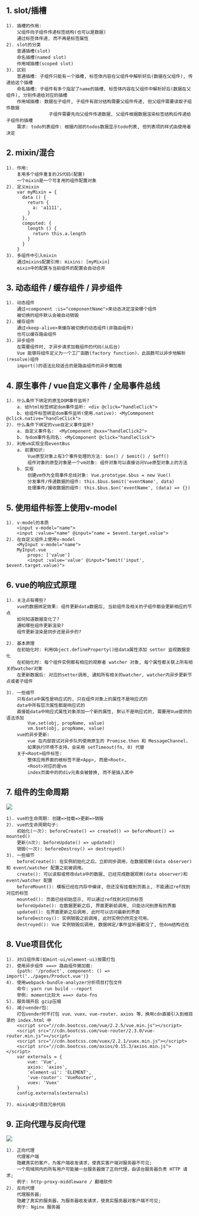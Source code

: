 ## 1. slot/插槽
    1). 插槽的作用:
        父组件向子组件传递标签结构(也可以是数据)
        通过标签体传递, 而不再是标签属性
    2). slot的分类
        普通插槽(slot)
        命名插槽(named slot)
        作用域插槽(scoped slot)
    3). 区别
        普通插槽: 子组件只能有一个插槽, 标签体内容在父组件中解析好后(数据在父组件), 传递给这个插槽
        命名插槽: 子组件有多个指定了name的插槽, 标签体内容在父组件中解析好后(数据在父组件), 分别传递给对应的插槽
        作用域插槽: 数据在子组件, 子组件有部分结构需要父组件传递, 但父组件需要读取子组件数据
                    子组件需要先向父组件传递数据, 父组件根据数据渲染标签结构后传递给子组件的插槽
        需求: todo列表组件: 根据内部的todos数据显示todo列表, 但列表项的样式由使用者决定

## 2. mixin/混合
    1). 作用:
        复用多个组件重复的JS代码(配置)
        一个mixin是一个可复用的组件配置对象
    2). 定义mixin
        var myMixin = {
          data () {
            return {
              a: 'a1111',
            }
          },
          computed: {
            length () {
              return this.a.length
            }
          }
        }
    3). 多组件中引入mixin
        通过mixins配置引用: mixins: [myMixin]
        mixin中的配置与当前组件的配置会自动合并


## 3. 动态组件 / 缓存组件 / 异步组件
    1). 动态组件
        通过<component :is="componentName">来动态决定渲染哪个组件
        被切换的组件默认会被自动销毁
    2). 缓存组件
        通过<keep-alive>来缓存被切换的动态组件(非路由组件)
        也可以缓存路由组件
    3). 异步组件
        在需要组件时, 才异步请求加载组件的代码(从后台)
        Vue 能够将组件定义为一个工厂函数(factory function)，此函数可以异步地解析(resolve)组件
        import()的语法比较适合的是路由组件的异步懒加载

## 4. 原生事件 / vue自定义事件 / 全局事件总线
    1). 什么条件下绑定的原生DOM事件监听?
        a. 给html标签绑定dom事件监听: <div @click="handleClick">
        b. 给组件标签绑定dom事件监听(使用.native): <MyCommponent @click.native="handleClick">
    2). 什么条件下绑定的vue自定义事件监听?
        a. 自定义事件名:  <MyComponent @xxx="handleClick2">
        b. 与dom事件名同名: <MyComponent @click="handleClick">
    3). 利用vm实现全局eventBus
        a. 前置知识:
            Vue原型对象上有3个事件处理的方法: $on() / $emit() / $off()
            组件对象的原型对象是一个vm对象: 组件对象可以直接访问Vue原型对象上的方法
        b. 实现
            创建vm作为全局事件总线对象: Vue.prototype.$bus = new Vue()
            分发事件/传递数据的组件: this.$bus.$emit('eventName', data)
            处理事件/接收数据的组件: this.$bus.$on('eventName', (data) => {})

## 5. 使用组件标签上使用v-model
    1). v-model的本质
        <input v-model="name">
        <input :value="name" @input="name = $event.target.value">
    2). 在自定义组件上使用v-model
        <MyInput v-model="name">
        MyInput.vue
            props: ['value']
            <input :value='value' @input="$emit('input', $event.target.value)">

## 6. vue的响应式原理
    1). 关注点有哪些?
        vue的数据绑定效果: 组件更新data数据后, 当前组件及相关的子组件都会更新相应的节点
        如何知道数据变化了?
        通知哪些组件更新渲染?
        组件更新渲染是同步还是异步的?
        
    2). 基本原理
        在初始化时: 利用Object.defineProperty()给data属性添加 setter 监视数据变化
        在初始化时: 每个组件实例都有相应的观察者 watcher 对象, 每个属性都关联上所有相关的watcher对象
        在更新数据后: 对应的setter调用, 通知所有相关的watcher, watcher内异步更新节点或者子组件

    3). 一些细节
        只有data中属性是响应式的, 只在组件对象上的属性不是响应式的
        data中所有层次属性都是响应式的
        直接能data中响应式属性对象添加一个新的属性, 默认不是响应式的, 需要用Vue提供的语法添加
            Vue.set(obj, propName, value)
            vm.$set(obj, propName, value)
        vue的异步更新: 
            vue 在内部尝试对异步队列使用原生的 Promise.then 和 MessageChannel，
            如果执行环境不支持，会采用 setTimeout(fn, 0) 代替
        关于<Root>组件标签: 
            整体应用界面的根标签不是<App>, 而是<Root>, 
            <Root>对应的是vm
            index页面中的的div元素会被替换, 而不是插入其中

## 7. 组件的生命周期

![](file:///C:/Users/Fei/Documents/My%20Knowledge/temp/3d32279e-d65b-46dc-8e1b-eee2764af93c/128/index_files/7.%20vue%E7%94%9F%E5%91%BD%E5%91%A8%E6%9C%9F1.png)

    1). vue的生命周期: 创建=>挂载=>更新=>销毁
    2). vue的生命周期勾子:
        初始化(一次): beforeCreate() => created() => beforeMount() => mounted()
        更新(n次): beforeUpdate() => updated()
        销毁(一次): beforeDestroy() => destroyed()
    3). 一些细节
		beforeCreate(): 在实例初始化之后，立即同步调用，在数据观察(data observer)和 event/watcher 配置之前被调用。
		create(): 可以读取或修改data中的数据, 已经完成数据观察(data observer)和 event/watcher 配置
		beforeMount(): 模板已经在内存中编译, 但还没有挂载到页面上, 不能通过ref找到对应的标签
		mounted(): 页面已经初始显示, 可以通过ref找到对应的标签
		beforeUpdate(): 在数据更新之后, 界面更新前调用, 只能访问到原有的界面
		updated(): 在界面更新之后调用, 此时可以访问最新的界面
		beforeDestroy(): 实例销毁之前调用, 此时实例仍然完全可用。
		destroyed(): Vue 实例销毁后调用, 数据绑定/事件监听器都没了, 但dom结构还在

## 8. Vue项目优化
    1). 对UI组件库(如mint-ui/element-ui)按需打包
    2). 使用异步组件 ===> 路由组件懒加载: 
        {path: '/product', component: () => import('../pages/Product.vue')}
    4). 使用webpack-bundle-analyzer分析项目打包文件
        命令: yarn run build --report
        举例: moment比较大 ===> date-fns
    5). 服务端开启 gzip压缩
    6). 减小vender包: 
        打包vender时不打包 vue、vuex、vue-router、axios 等，换用cdn直接引入到根目录的 index.html 中
        <script src="//cdn.bootcss.com/vue/2.2.5/vue.min.js"></script>
        <script src="//cdn.bootcss.com/vue-router/2.3.0/vue-router.min.js"></script>
        <script src="//cdn.bootcss.com/vuex/2.2.1/vuex.min.js"></script>
        <script src="//cdn.bootcss.com/axios/0.15.3/axios.min.js"></script>
        var externals = {
            vue: 'Vue',
            axios: 'axios',
            'element-ui': 'ELEMENT',
            'vue-router': 'VueRouter',
            vuex: 'Vuex'
        }
        config.externals(externals)

    7). mixin减少项目冗余代码

## 9. 正向代理与反向代理
![](https://user-gold-cdn.xitu.io/2019/1/3/16813f90387855c0?imageView2/0/w/1280/h/960/format/webp/ignore-error/1)
    
	1). 正向代理
        代理客户端
        隐藏真实的客户，为客户端收发请求，使真实客户端对服务器不可见;
        一个局域网内的所有用户可能被一台服务器做了正向代理，由该台服务器负责 HTTP 请求;
        例子: http-proxy-middleware / 翻墙软件
    2). 反向代理
        代理服务器;
        隐藏了真实的服务器，为服务器收发请求，使真实服务器对客户端不可见;
        例子: Nginx 服务器






